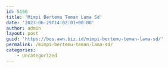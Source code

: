 ```yaml
---
id: 5166
title: 'Mimpi Bertemu Teman Lama Sd'
date: '2023-06-29T14:02:01+00:00'
author: admin
layout: post
guid: 'https://bos.awn.biz.id/mimpi-bertemu-teman-lama-sd/'
permalink: /mimpi-bertemu-teman-lama-sd/
categories:
    - Uncategorized
---
```


